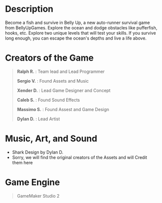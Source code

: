 # Description
Become a fish and survive in Belly Up, a new auto-runner survival game from BellyUpGames. Explore the ocean and dodge obstacles like pufferfish, hooks, etc. Explore two unique levels that will test your skills. If you survive long enough, you can escape the ocean's depths and live a life above. 

# Creators of the Game

>**Ralph R.** : Team lead and Lead Programmer
>
>**Sergio V.** : Found Assets and Music
>
>**Xender D.** : Lead Game Designer and Concept
>
>**Caleb S.** : Found Sound Effects
>
>**Massimo S.** : Found Assest and Game Design
>
>**Dylan D.** : Lead Artist

# Music, Art, and Sound
- Shark Design by Dylan D.
- Sorry,  we will find the original creators of the Assets and will Credit them here

# Game Engine

> GameMaker Studio 2

